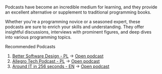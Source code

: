 Podcasts have become an incredible medium for learning, and they provide an excellent alternative or supplement to traditional programming books.

Whether you're a programming novice or a seasoned expert, these podcasts are sure to enrich your skills and understanding. They offer insightful discussions, interviews with prominent figures, and deep dives into various programming topics.

Recommended Podcasts

1. [Better Software Design - PL](1-better-software-design.md) -> [Open podcast](https://bettersoftwaredesign.pl)
2. [Allegro Tech Podcast - PL](2-allegro-tech.md) -> [Open podcast](https://podcast.allegro.tech)
3. [Around IT in 256 seconds - EN](3-around-it-in-256-seconds.md) -> [Open podcast](https://nurkiewicz.com/)